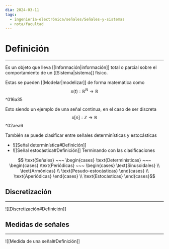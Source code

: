 ```yaml
---
dia: 2024-03-11
tags:
  - ingeniería-electrónica/señales/Señales-y-sistemas
  - nota/facultad
---
```

# Definición
---
Es un objeto que lleva [[Información|información]] total o parcial sobre el comportamiento de un [[Sistema|sistema]] físico.

Estas se pueden [[Modelar|modelizar]] de forma matemática como 
$$ x(t) : \mathbb{R}^N \to \mathbb{R} $$ ^016a35

Esto siendo un ejemplo de una señal continua, en el caso de ser discreta 
$$ x[n] : \mathbb{Z} \to \mathbb{R} $$ ^02aea6

También se puede clasificar entre señales determinísticas y estocásticas
* ![[Señal determinística#Definición]]
* ![[Señal estocástica#Definición]]
Terminando con las clasificaciones 

$$ \text{Señales} ~~~ \begin{cases}  
	\text{Determinísticas} ~~~ \begin{cases}  
			\text{Periódicas} ~~~ \begin{cases} 
					\text{Sinusoidales} \\ 
					\text{Armónicas} \\ 
					\text{Pesudo-estocásticas} 
				\end{cases} \\
			\text{Aperiódicas}
		\end{cases} \\
	\text{Estocásticas}
\end{cases}$$

## Discretización
---
![[Discretización#Definición]]

## Medidas de señales
---
![[Medida de una señal#Definición]]